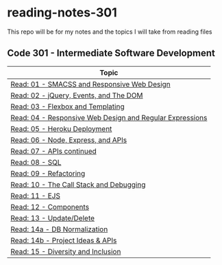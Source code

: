 # reading-notes-301

This repo will be for my notes and the topics I will take from reading files

## Code 301 - Intermediate Software Development
| Topic |
| ----- |
| [Read: 01 - SMACSS and Responsive Web Design](class-01.md) |
| [Read: 02 - jQuery, Events, and The DOM](class-02.md) |
| [Read: 03 - Flexbox and Templating](class-03.md) |
| [Read: 04 - Responsive Web Design and Regular Expressions](class-04.md) |
| [Read: 05 - Heroku Deployment](class-05.md) |
| [Read: 06 - Node, Express, and APIs](class-06.md) |
| [Read: 07 - APIs continued](class-07.md) |
| [Read: 08 - SQL](class-08.md) |
| [Read: 09 - Refactoring](class-09.md) |
| [Read: 10 - The Call Stack and Debugging](class-10.md) |
| [Read: 11 - EJS](class-11.md) |
| [Read: 12 - Components](class-12.md) |
| [Read: 13 - Update/Delete](class-13.md) |
| [Read: 14a - DB Normalization](class-14a.md) |
| [Read: 14b - Project Ideas & APIs](class-14b.md) |  
| [Read: 15 - Diversity and Inclusion](class-15.md) |
